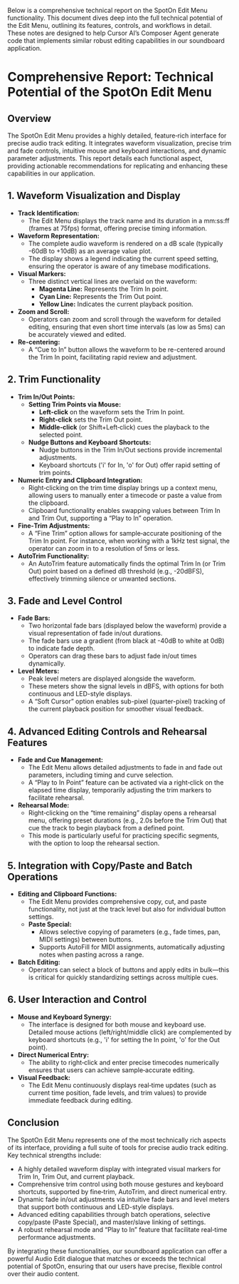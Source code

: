 Below is a comprehensive technical report on the SpotOn Edit Menu functionality. This document dives deep into the full technical potential of the Edit Menu, outlining its features, controls, and workflows in detail. These notes are designed to help Cursor AI’s Composer Agent generate code that implements similar robust editing capabilities in our soundboard application.

# Comprehensive Report: Technical Potential of the SpotOn Edit Menu

## Overview

The SpotOn Edit Menu provides a highly detailed, feature‐rich interface for precise audio track editing. It integrates waveform visualization, precise trim and fade controls, intuitive mouse and keyboard interactions, and dynamic parameter adjustments. This report details each functional aspect, providing actionable recommendations for replicating and enhancing these capabilities in our application.

## 1. Waveform Visualization and Display

- **Track Identification:**
  - The Edit Menu displays the track name and its duration in a mm:ss:ff (frames at 75fps) format, offering precise timing information.
- **Waveform Representation:**
  - The complete audio waveform is rendered on a dB scale (typically -60dB to +10dB) as an average value plot.
  - The display shows a legend indicating the current speed setting, ensuring the operator is aware of any timebase modifications.
- **Visual Markers:**
  - Three distinct vertical lines are overlaid on the waveform:
    - **Magenta Line:** Represents the Trim In point.
    - **Cyan Line:** Represents the Trim Out point.
    - **Yellow Line:** Indicates the current playback position.
- **Zoom and Scroll:**
  - Operators can zoom and scroll through the waveform for detailed editing, ensuring that even short time intervals (as low as 5ms) can be accurately viewed and edited.
- **Re-centering:**
  - A “Cue to In” button allows the waveform to be re-centered around the Trim In point, facilitating rapid review and adjustment.

## 2. Trim Functionality

- **Trim In/Out Points:**
  - **Setting Trim Points via Mouse:**
    - **Left‑click** on the waveform sets the Trim In point.
    - **Right‑click** sets the Trim Out point.
    - **Middle‑click** (or Shift+Left‑click) cues the playback to the selected point.
  - **Nudge Buttons and Keyboard Shortcuts:**
    - Nudge buttons in the Trim In/Out sections provide incremental adjustments.
    - Keyboard shortcuts ('i' for In, 'o' for Out) offer rapid setting of trim points.
- **Numeric Entry and Clipboard Integration:**
  - Right‑clicking on the trim time display brings up a context menu, allowing users to manually enter a timecode or paste a value from the clipboard.
  - Clipboard functionality enables swapping values between Trim In and Trim Out, supporting a “Play to In” operation.
- **Fine‑Trim Adjustments:**
  - A “Fine Trim” option allows for sample‑accurate positioning of the Trim In point. For instance, when working with a 1kHz test signal, the operator can zoom in to a resolution of 5ms or less.
- **AutoTrim Functionality:**
  - An AutoTrim feature automatically finds the optimal Trim In (or Trim Out) point based on a defined dB threshold (e.g., -20dBFS), effectively trimming silence or unwanted sections.

## 3. Fade and Level Control

- **Fade Bars:**
  - Two horizontal fade bars (displayed below the waveform) provide a visual representation of fade in/out durations.
  - The fade bars use a gradient (from black at -40dB to white at 0dB) to indicate fade depth.
  - Operators can drag these bars to adjust fade in/out times dynamically.
- **Level Meters:**
  - Peak level meters are displayed alongside the waveform.
  - These meters show the signal levels in dBFS, with options for both continuous and LED-style displays.
  - A “Soft Cursor” option enables sub-pixel (quarter-pixel) tracking of the current playback position for smoother visual feedback.

## 4. Advanced Editing Controls and Rehearsal Features

- **Fade and Cue Management:**
  - The Edit Menu allows detailed adjustments to fade in and fade out parameters, including timing and curve selection.
  - A “Play to In Point” feature can be activated via a right‑click on the elapsed time display, temporarily adjusting the trim markers to facilitate rehearsal.
- **Rehearsal Mode:**
  - Right‑clicking on the “time remaining” display opens a rehearsal menu, offering preset durations (e.g., 2.0s before the Trim Out) that cue the track to begin playback from a defined point.
  - This mode is particularly useful for practicing specific segments, with the option to loop the rehearsal section.

## 5. Integration with Copy/Paste and Batch Operations

- **Editing and Clipboard Functions:**
  - The Edit Menu provides comprehensive copy, cut, and paste functionality, not just at the track level but also for individual button settings.
  - **Paste Special:**
    - Allows selective copying of parameters (e.g., fade times, pan, MIDI settings) between buttons.
    - Supports AutoFill for MIDI assignments, automatically adjusting notes when pasting across a range.
- **Batch Editing:**
  - Operators can select a block of buttons and apply edits in bulk—this is critical for quickly standardizing settings across multiple cues.

## 6. User Interaction and Control

- **Mouse and Keyboard Synergy:**
  - The interface is designed for both mouse and keyboard use. Detailed mouse actions (left/right/middle click) are complemented by keyboard shortcuts (e.g., 'i' for setting the In point, 'o' for the Out point).
- **Direct Numerical Entry:**
  - The ability to right‑click and enter precise timecodes numerically ensures that users can achieve sample‑accurate editing.
- **Visual Feedback:**
  - The Edit Menu continuously displays real‑time updates (such as current time position, fade levels, and trim values) to provide immediate feedback during editing.

## Conclusion

The SpotOn Edit Menu represents one of the most technically rich aspects of its interface, providing a full suite of tools for precise audio track editing. Key technical strengths include:

- A highly detailed waveform display with integrated visual markers for Trim In, Trim Out, and current playback.
- Comprehensive trim control using both mouse gestures and keyboard shortcuts, supported by fine‑trim, AutoTrim, and direct numerical entry.
- Dynamic fade in/out adjustments via intuitive fade bars and level meters that support both continuous and LED-style displays.
- Advanced editing capabilities through batch operations, selective copy/paste (Paste Special), and master/slave linking of settings.
- A robust rehearsal mode and “Play to In” feature that facilitate real‑time performance adjustments.

By integrating these functionalities, our soundboard application can offer a powerful Audio Edit dialogue that matches or exceeds the technical potential of SpotOn, ensuring that our users have precise, flexible control over their audio content.
